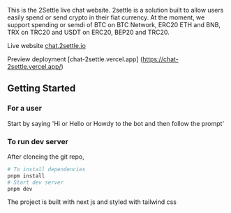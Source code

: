 This is the 2Settle live chat website.
2settle is a solution built to allow users easily spend or send crypto in their fiat currency. At the moment, we support spending or semdi of BTC on BTC Network, ERC20 ETH and BNB, TRX on TRC20 and USDT on ERC20, BEP20 and TRC20.

Live website [chat.2settle.io](https://chat.2settle.io/)

Preview deployment [chat-2settle.vercel.app] (https://chat-2settle.vercel.app/)


## Getting Started

### For a user
Start by saying 'Hi or Hello or Howdy to the bot and then follow the prompt'

### To run dev server

After cloneing the git repo, 
```bash
# To install dependencies
pnpm install 
# Start dev server
pnpm dev
```

The project is built with next js and styled with tailwind css
